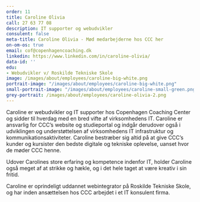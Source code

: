 ```yaml
---
order: 11
title: Caroline Olivia
call: 27 63 77 08
description: IT supporter og webudvikler
consulent: false
meta-title: Caroline Olivia - Mød medarbejderne hos CCC her
on-om-os: true
email: cof@copenhagencoaching.dk
linkedin: https://www.linkedin.com/in/caroline-olivia/
data-id: ''
edu:
- Webudvikler v/ Roskilde Tekniske Skole
image: /images/about/employees/caroline-big-white.png
portrait-image: "/images/about/employees/caroline-big-white.png"
small-portrait-image: "/images/about/employees/caroline-small-green.png"
grey-portrait: /images/about/employees/caroline-olivia-2.png
---
```


Caroline er webudvikler og IT supporter hos Copenhagen Coaching Center og sidder til hverdag med en bred vifte af virksomhedens IT. Caroline er ansvarlig for CCC’s website og studieportal og indgår derudover også i udviklingen og understøttelsen af virksomhedens IT infrastruktur og kommunikationsaktiviteter. Caroline bestræber sig altid på at give CCC’s kunder og kursister den bedste digitale og tekniske oplevelse, uanset hvor de møder CCC henne.

Udover Carolines store erfaring og kompetence indenfor IT, holder Caroline også meget af at strikke og hækle, og i det hele taget at være kreativ i sin fritid.

Caroline er oprindeligt uddannet webintegrator på Roskilde Tekniske Skole, og har inden ansættelsen hos CCC arbejdet i et IT konsulent firma.